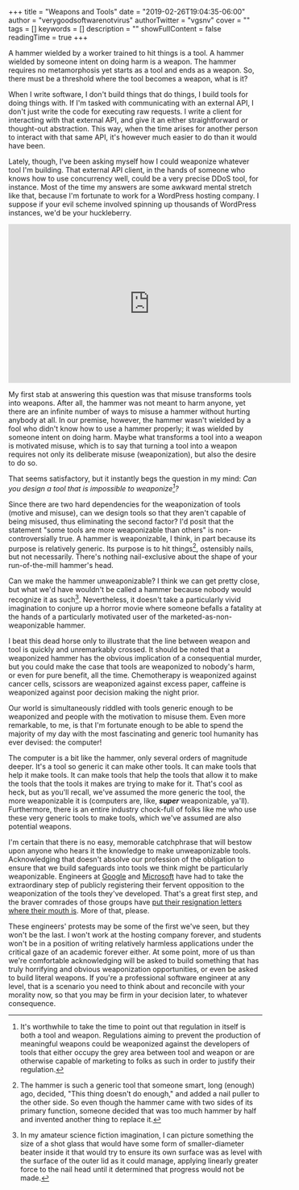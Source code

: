 +++
title = "Weapons and Tools"
date = "2019-02-26T19:04:35-06:00"
author = "verygoodsoftwarenotvirus"
authorTwitter = "vgsnv"
cover = ""
tags = []
keywords = []
description = ""
showFullContent = false
readingTime = true
+++

A hammer wielded by a worker trained to hit things is a tool. A hammer wielded by someone intent on doing harm is a weapon. The hammer requires no metamorphosis yet starts as a tool and ends as a weapon. So, there must be a threshold where the tool becomes a weapon, what is it?

When I write software, I don't build things that do things, I build tools for doing things with. If I'm tasked with communicating with an external API, I don't just write the code for executing raw requests. I write a client for interacting with that external API, and give it an either straightforward or thought-out abstraction. This way, when the time arises for another person to interact with that same API, it's however much easier to do than it would have been.

Lately, though, I've been asking myself how I could weaponize whatever tool I'm building. That external API client, in the hands of someone who knows how to use concurrency well, could be a very precise DDoS tool, for instance. Most of the time my answers are some awkward mental stretch like that, because I'm fortunate to work for a WordPress hosting company. I suppose if your evil scheme involved spinning up thousands of WordPress instances, we'd be your huckleberry.

<!-- markdownlint-disable MD033 -->
<iframe width="560" height="315" src="https://www.youtube.com/embed/plD1MbOGLfQ" frameborder="0" allow="accelerometer; autoplay; encrypted-media; gyroscope; picture-in-picture" allowfullscreen style="display: block; margin: 0 auto;"></iframe>

My first stab at answering this question was that misuse transforms tools into weapons. After all, the hammer was not meant to harm anyone, yet there are an infinite number of ways to misuse a hammer without hurting anybody at all. In our premise, however, the hammer wasn't wielded by a fool who didn't know how to use a hammer properly; it was wielded by someone intent on doing harm. Maybe what transforms a tool into a weapon is motivated misuse, which is to say that turning a tool into a weapon requires not only its deliberate misuse (weaponization), but also the desire to do so.

That seems satisfactory, but it instantly begs the question in my mind: _Can you design a tool that is impossible to weaponize[^1]?_

Since there are two hard dependencies for the weaponization of tools (motive and misuse), can we design tools so that they aren't capable of being misused, thus eliminating the second factor? I'd posit that the statement "some tools are more weaponizable than others" is non-controversially true. A hammer is weaponizable, I think, in part because its purpose is relatively generic. Its purpose is to hit things[^2], ostensibly nails, but not necessarily. There's nothing nail-exclusive about the shape of your run-of-the-mill hammer's head.

Can we make the hammer unweaponizable? I think we can get pretty close, but what we'd have wouldn't be called a hammer because nobody would recognize it as such[^3]. Nevertheless, it doesn't take a particularly vivid imagination to conjure up a horror movie where someone befalls a fatality at the hands of a particularly motivated user of the marketed-as-non-weaponizable hammer.

I beat this dead horse only to illustrate that the line between weapon and tool is quickly and unremarkably crossed. It should be noted that a weaponized hammer has the obvious implication of a consequential murder, but you could make the case that tools are weaponized to nobody's harm, or even for pure benefit, all the time. Chemotherapy is weaponized against cancer cells, scissors are weaponized against excess paper, caffeine is weaponized against poor decision making the night prior.

Our world is simultaneously riddled with tools generic enough to be weaponized and people with the motivation to misuse them. Even more remarkable, to me, is that I'm fortunate enough to be able to spend the majority of my day with the most fascinating and generic tool humanity has ever devised: the computer!

The computer is a bit like the hammer, only several orders of magnitude deeper. It's a tool so generic it can make other tools. It can make tools that help it make tools. It can make tools that help the tools that allow it to make the tools that the tools it makes are trying to make for it. That's cool as heck, but as you'll recall, we've assumed the more generic the tool, the more weaponizable it is (computers are, like, _**super**_ weaponizable, ya'll). Furthermore, there is an entire industry chock-full of folks like me who use these very generic tools to make tools, which we've assumed are also potential weapons.

I'm certain that there is no easy, memorable catchphrase that will bestow upon anyone who hears it the knowledge to make unweaponizable tools. Acknowledging that doesn't absolve our profession of the obligation to ensure that we build safeguards into tools we think might be particularly weaponizable. Engineers at [Google](https://www.nytimes.com/2018/08/16/technology/google-employees-protest-search-censored-china.html) and [Microsoft](https://www.theguardian.com/technology/2019/feb/22/microsoft-protest-us-army-augmented-reality-headsets) have had to take the extraordinary step of publicly registering their fervent opposition to the weaponization of the tools they've developed. That's a great first step, and the braver comrades of those groups have [put their resignation letters where their mouth is](https://theintercept.com/2018/09/13/google-china-search-engine-employee-resigns/). More of that, please.

These engineers' protests may be some of the first we've seen, but they won't be the last. I won't work at the hosting company forever, and students won't be in a position of writing relatively harmless applications under the critical gaze of an academic forever either. At some point, more of us than we're comfortable acknowledging will be asked to build something that has truly horrifying and obvious weaponization opportunities, or even be asked to build literal weapons. If you're a professional software engineer at any level, that is a scenario you need to think about and reconcile with your morality now, so that you may be firm in your decision later, to whatever consequence.

[^1]: It's worthwhile to take the time to point out that regulation in itself is both a tool and weapon. Regulations aiming to prevent the production of meaningful weapons could be weaponized against the developers of tools that either occupy the grey area between tool and weapon or are otherwise capable of marketing to folks as such in order to justify their regulation.
[^2]: The hammer is such a generic tool that someone smart, long (enough) ago, decided, "This thing doesn't do enough," and added a nail puller to the other side. So even though the hammer came with two sides of its primary function, someone decided that was too much hammer by half and invented another thing to replace it.
[^3]: In my amateur science fiction imagination, I can picture something the size of a shot glass that would have some form of smaller-diameter beater inside it that would try to ensure its own surface was as level with the surface of the outer lid as it could manage, applying linearly greater force to the nail head until it determined that progress would not be made.

